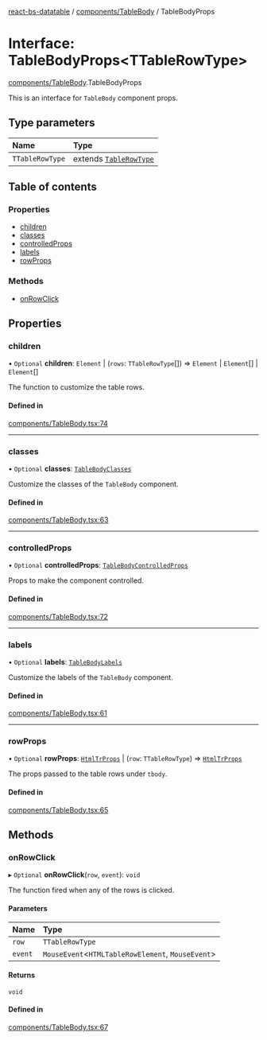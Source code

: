 [react-bs-datatable](../README.md) / [components/TableBody](../modules/components_TableBody.md) / TableBodyProps

# Interface: TableBodyProps<TTableRowType\>

[components/TableBody](../modules/components_TableBody.md).TableBodyProps

This is an interface for `TableBody` component props.

## Type parameters

| Name | Type |
| :------ | :------ |
| `TTableRowType` | extends [`TableRowType`](../modules/helpers_types.md#tablerowtype) |

## Table of contents

### Properties

- [children](components_TableBody.TableBodyProps.md#children)
- [classes](components_TableBody.TableBodyProps.md#classes)
- [controlledProps](components_TableBody.TableBodyProps.md#controlledprops)
- [labels](components_TableBody.TableBodyProps.md#labels)
- [rowProps](components_TableBody.TableBodyProps.md#rowprops)

### Methods

- [onRowClick](components_TableBody.TableBodyProps.md#onrowclick)

## Properties

### children

• `Optional` **children**: `Element` \| (`rows`: `TTableRowType`[]) => `Element` \| `Element`[] \| `Element`[]

The function to customize the table rows.

#### Defined in

[components/TableBody.tsx:74](https://github.com/imballinst/react-bs-datatable/blob/master/src/components/TableBody.tsx#L74)

___

### classes

• `Optional` **classes**: [`TableBodyClasses`](components_TableBody.TableBodyClasses.md)

Customize the classes of the `TableBody` component.

#### Defined in

[components/TableBody.tsx:63](https://github.com/imballinst/react-bs-datatable/blob/master/src/components/TableBody.tsx#L63)

___

### controlledProps

• `Optional` **controlledProps**: [`TableBodyControlledProps`](components_TableBody.TableBodyControlledProps.md)

Props to make the component controlled.

#### Defined in

[components/TableBody.tsx:72](https://github.com/imballinst/react-bs-datatable/blob/master/src/components/TableBody.tsx#L72)

___

### labels

• `Optional` **labels**: [`TableBodyLabels`](components_TableBody.TableBodyLabels.md)

Customize the labels of the `TableBody` component.

#### Defined in

[components/TableBody.tsx:61](https://github.com/imballinst/react-bs-datatable/blob/master/src/components/TableBody.tsx#L61)

___

### rowProps

• `Optional` **rowProps**: [`HtmlTrProps`](../modules/components_TableBody.md#htmltrprops) \| (`row`: `TTableRowType`) => [`HtmlTrProps`](../modules/components_TableBody.md#htmltrprops)

The props passed to the table rows under `tbody`.

#### Defined in

[components/TableBody.tsx:65](https://github.com/imballinst/react-bs-datatable/blob/master/src/components/TableBody.tsx#L65)

## Methods

### onRowClick

▸ `Optional` **onRowClick**(`row`, `event`): `void`

The function fired when any of the rows is clicked.

#### Parameters

| Name | Type |
| :------ | :------ |
| `row` | `TTableRowType` |
| `event` | `MouseEvent`<`HTMLTableRowElement`, `MouseEvent`\> |

#### Returns

`void`

#### Defined in

[components/TableBody.tsx:67](https://github.com/imballinst/react-bs-datatable/blob/master/src/components/TableBody.tsx#L67)
